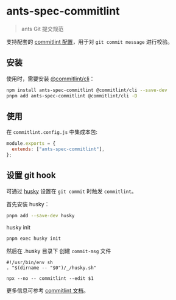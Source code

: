 # ants-spec-commitlint

> ants Git 提交规范

支持配套的 [commitlint 配置](https://commitlint.js.org/#/concepts-shareable-config)，用于对 `git commit message` 进行校验。

## 安装

使用时，需要安装 [@commitlint/cli](https://www.npmjs.com/package/@commitlint/cli)：

```bash
npm install ants-spec-commitlint @commitlint/cli --save-dev
pnpm add ants-spec-commitlint @commitlint/cli -D
```

## 使用

在 `commitlint.config.js` 中集成本包:

```javascript
module.exports = {
  extends: ["ants-spec-commitlint"],
};
```

## 设置 git hook

可通过 [husky](https://www.npmjs.com/package/husky) 设置在 `git commit` 时触发 `commitlint`。

首先安装 husky：

```bash
pnpm add --save-dev husky
```

husky init

```bash
pnpm exec husky init
```

然后在 .husky 目录下 创建 `commit-msg` 文件

```
#!/usr/bin/env sh
. "$(dirname -- "$0")/_/husky.sh"

npx --no -- commitlint --edit $1
```

更多信息可参考 [commitlint 文档](https://commitlint.js.org/#/guides-local-setup?id=install-husky)。
